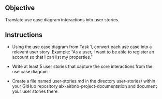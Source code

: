 ## Objective

Translate use case diagram interactions into user stories.

## Instructions

- Using the use case diagram from Task 1, convert each use case into a relevant user story. Example: “As a user, I want to be able to register an account so that I can list my properties.”

- Write at least 5 user stories that capture the core interactions from the use case diagram.

- Create a file named user-stories.md in the directory user-stories/ within your GitHub repository alx-airbnb-project-documentation and document your user stories there.
